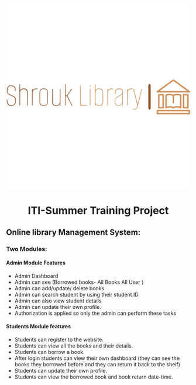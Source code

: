<p
    align="center"
    style="text-align: center">
    <img src="./resources/images/logo/icon.svg" style="width: 600px;">
</p>

<h1 style="text-align: center;">ITI-Summer Training Project</h1>

##  Online library Management System:

###  Two Modules:
####  Admin Module Features
- Admin Dashboard
- Admin can see (Borrowed books- All Books
All User )
- Admin can add/update/ delete books
- Admin can search student by using their
student ID
- Admin can also view student details
- Admin can update their own profile.
- Authorization is applied so only the admin can
perform these tasks


#### Students Module features
- Students can register to the website.
- Students can view all the books and their details.
- Students can borrow a book.
- After login students can view their own dashboard
(they can see the books they borrowed before and
they can return it back to the shelf)
- Students can update their own profile.
- Students can view the borrowed book and book
return date-time.


